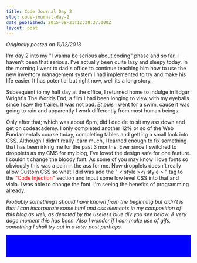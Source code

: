 ```yaml
---
title: Code Journal Day 2
slug: code-journal-day-2
date_published: 2015-08-21T12:38:37.000Z
layout: post
---
```


*Originally posted on 11/12/2013*

I'm day 2 into my "I wanna be serious about coding" phase and so far, I haven't been that serious. I've actually been quite lazy and sleepy today. In the morning I went to dad's office to continue teaching him how to use the new inventory management system I had implemented to try and make his life easier. It has potential but right now, well its a long story. 

Subsequent to my half day at the office, I returned home to indulge in Edgar Wright's The Worlds End, a film I had been longing to view with my eyeballs since I saw the trailer. It was not bad. *Et puis* I went for a swim, cause it was going to rain and apparently I work differently from most human beings. 

Only after that; which was about 6pm, did I decide to sit my ass down and get on codeacademy. I only completed another 12% or so of the Web Fundamentals course today, completing tables and getting a small look into CSS. Although I didn't really learn much, I learned enough to fix something that has been irking me for the past 3 months. Ever since I switched to dropplets as my CMS for my blog, I've loved the design safe for one feature. I couldn't change the bloody font. As some of you may know I love fonts so obviously this was a pain in the ass for me. Now dropplets doesn't really allow Custom CSS so what I did was add the " < style ></ style > " tag to the <span style="color:red">"Code Injection"</span> section and input some low level CSS into that and viola. I was able to change the font. I'm seeing the benefits of programming already.

<em>Probably something I should have known from the beginning but didn't is that I can incorporate some html and css elements in my composition of this blog as well, as denoted by the useless blue div you see below. A very doge moment this has been. Also I wonder if I can make use of gifs, something I shall try out in a later post perhaps. </em>
<br>
>
<div style="widht: 60px; height:60px; background-color:blue"></div>

